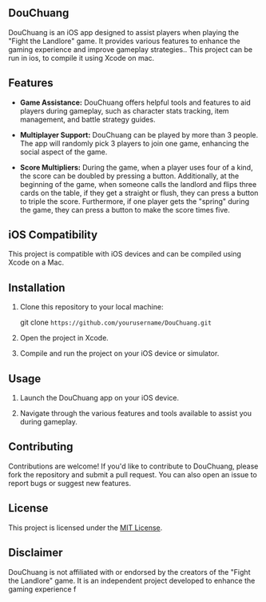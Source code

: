 ## DouChuang

DouChuang is an iOS app designed to assist players when playing the "Fight the Landlore" game. It provides various features to enhance the gaming experience and improve gameplay strategies.. This project can be run in ios, to compile it using Xcode on mac.

## Features

- **Game Assistance:** DouChuang offers helpful tools and features to aid players during gameplay, such as character stats tracking, item management, and battle strategy guides.
  
- **Multiplayer Support:** DouChuang can be played by more than 3 people. The app will randomly pick 3 players to join one game, enhancing the social aspect of the game.

- **Score Multipliers:** During the game, when a player uses four of a kind, the score can be doubled by pressing a button. Additionally, at the beginning of the game, when someone calls the landlord and flips three cards on the table, if they get a straight or flush, they can press a button to triple the score. Furthermore, if one player gets the "spring" during the game, they can press a button to make the score times five.

## iOS Compatibility

This project is compatible with iOS devices and can be compiled using Xcode on a Mac.

## Installation

1. Clone this repository to your local machine:

    git clone `https://github.com/yourusername/DouChuang.git`

2. Open the project in Xcode.

3. Compile and run the project on your iOS device or simulator.

## Usage

1. Launch the DouChuang app on your iOS device.

2. Navigate through the various features and tools available to assist you during gameplay.

## Contributing

Contributions are welcome! If you'd like to contribute to DouChuang, please fork the repository and submit a pull request. You can also open an issue to report bugs or suggest new features.

## License

This project is licensed under the [MIT License](LICENSE.md).

## Disclaimer

DouChuang is not affiliated with or endorsed by the creators of the "Fight the Landlore" game. It is an independent project developed to enhance the gaming experience f